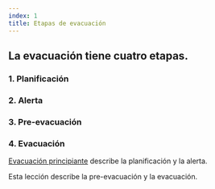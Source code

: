```yaml
---
index: 1
title: Etapas de evacuación
---
```

## La evacuación tiene cuatro etapas.

### 1. Planificación

### 2. Alerta

### 3. Pre-evacuación

### 4. Evacuación

[Evacuación principiante](umbrella://incident-response/evacuation/beginner) describe la planificación y la alerta.

Esta lección describe la pre-evacuación y la evacuación.